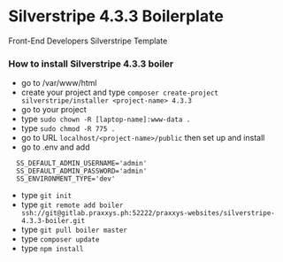 # Silverstripe 4.3.3 Boilerplate

Front-End Developers Silverstripe Template

### How to install Silverstripe 4.3.3 boiler

- go to /var/www/html
- create your project and type 
  ```composer create-project silverstripe/installer <project-name> 4.3.3```
- go to your project
- type ```sudo chown -R [laptop-name]:www-data .```
- type ```sudo chmod -R 775 .```
- go to URL ```localhost/<project-name>/public``` then set up and install
- go to .env and add
```
  SS_DEFAULT_ADMIN_USERNAME='admin'
  SS_DEFAULT_ADMIN_PASSWORD='admin'
  SS_ENVIRONMENT_TYPE='dev'
```
- type ```git init```
- type ```git remote add boiler ssh://git@gitlab.praxxys.ph:52222/praxxys-websites/silverstripe-4.3.3-boiler.git```
- type ```git pull boiler master```
- type ```composer update```
- type ```npm install```
